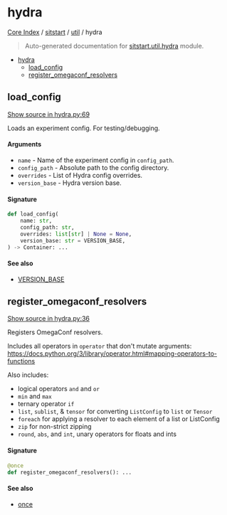 # hydra

[Core Index](../../README.md#core-index) / [sitstart](../index.md#sitstart) / [util](./index.md#util) / hydra

> Auto-generated documentation for [sitstart.util.hydra](../../../python/sitstart/util/hydra.py) module.

- [hydra](#hydra)
  - [load_config](#load_config)
  - [register_omegaconf_resolvers](#register_omegaconf_resolvers)

## load_config

[Show source in hydra.py:69](../../../python/sitstart/util/hydra.py#L69)

Loads an experiment config. For testing/debugging.

#### Arguments

- `name` - Name of the experiment config in `config_path`.
- `config_path` - Absolute path to the config directory.
- `overrides` - List of Hydra config overrides.
- `version_base` - Hydra version base.

#### Signature

```python
def load_config(
    name: str,
    config_path: str,
    overrides: list[str] | None = None,
    version_base: str = VERSION_BASE,
) -> Container: ...
```

#### See also

- [VERSION_BASE](#version_base)



## register_omegaconf_resolvers

[Show source in hydra.py:36](../../../python/sitstart/util/hydra.py#L36)

Registers OmegaConf resolvers.

Includes all operators in `operator` that don't mutate arguments:
https://docs.python.org/3/library/operator.html#mapping-operators-to-functions

Also includes:
  - logical operators `and` and `or`
  - `min` and `max`
  - ternary operator `if`
  - `list`, `sublist`, & `tensor` for converting `ListConfig` to `list` or `Tensor`
  - `foreach` for applying a resolver to each element of a list or ListConfig
  - `zip` for non-strict zipping
  - `round`, `abs`, and `int`, unary operators for floats and ints

#### Signature

```python
@once
def register_omegaconf_resolvers(): ...
```

#### See also

- [once](./decorators.md#once)
